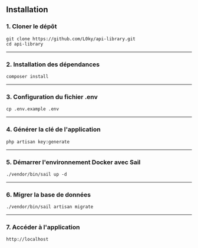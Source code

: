 ## Installation

### 1. Cloner le dépôt
```
git clone https://github.com/L0ky/api-library.git
cd api-library
```
***
### 2. Installation des dépendances
```
composer install
```
***
### 3. Configuration du fichier .env
```
cp .env.example .env
```
***
### 4. Générer la clé de l'application
```
php artisan key:generate
```
***
### 5. Démarrer l'environnement Docker avec Sail
```
./vendor/bin/sail up -d
```
***
### 6. Migrer la base de données
```
./vendor/bin/sail artisan migrate
```
***
### 7. Accéder à l'application
```
http://localhost
```

